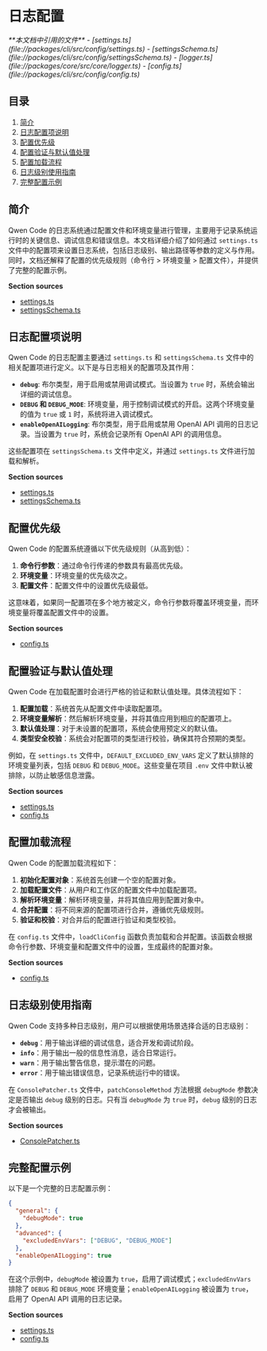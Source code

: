 # 日志配置

<cite>
**本文档中引用的文件**  
- [settings.ts](file://packages/cli/src/config/settings.ts)
- [settingsSchema.ts](file://packages/cli/src/config/settingsSchema.ts)
- [logger.ts](file://packages/core/src/core/logger.ts)
- [config.ts](file://packages/cli/src/config/config.ts)
</cite>

## 目录
1. [简介](#简介)
2. [日志配置项说明](#日志配置项说明)
3. [配置优先级](#配置优先级)
4. [配置验证与默认值处理](#配置验证与默认值处理)
5. [配置加载流程](#配置加载流程)
6. [日志级别使用指南](#日志级别使用指南)
7. [完整配置示例](#完整配置示例)

## 简介
Qwen Code 的日志系统通过配置文件和环境变量进行管理，主要用于记录系统运行时的关键信息、调试信息和错误信息。本文档详细介绍了如何通过 `settings.ts` 文件中的配置项来设置日志系统，包括日志级别、输出路径等参数的定义与作用。同时，文档还解释了配置的优先级规则（命令行 > 环境变量 > 配置文件），并提供了完整的配置示例。

**Section sources**
- [settings.ts](file://packages/cli/src/config/settings.ts)
- [settingsSchema.ts](file://packages/cli/src/config/settingsSchema.ts)

## 日志配置项说明
Qwen Code 的日志配置主要通过 `settings.ts` 和 `settingsSchema.ts` 文件中的相关配置项进行定义。以下是与日志相关的配置项及其作用：

- **`debug`**: 布尔类型，用于启用或禁用调试模式。当设置为 `true` 时，系统会输出详细的调试信息。
- **`DEBUG` 和 `DEBUG_MODE`**: 环境变量，用于控制调试模式的开启。这两个环境变量的值为 `true` 或 `1` 时，系统将进入调试模式。
- **`enableOpenAILogging`**: 布尔类型，用于启用或禁用 OpenAI API 调用的日志记录。当设置为 `true` 时，系统会记录所有 OpenAI API 的调用信息。

这些配置项在 `settingsSchema.ts` 文件中定义，并通过 `settings.ts` 文件进行加载和解析。

**Section sources**
- [settings.ts](file://packages/cli/src/config/settings.ts#L27)
- [settingsSchema.ts](file://packages/cli/src/config/settingsSchema.ts#L709)

## 配置优先级
Qwen Code 的配置系统遵循以下优先级规则（从高到低）：

1. **命令行参数**：通过命令行传递的参数具有最高优先级。
2. **环境变量**：环境变量的优先级次之。
3. **配置文件**：配置文件中的设置优先级最低。

这意味着，如果同一配置项在多个地方被定义，命令行参数将覆盖环境变量，而环境变量将覆盖配置文件中的设置。

**Section sources**
- [config.ts](file://packages/cli/src/config/config.ts#L389)

## 配置验证与默认值处理
Qwen Code 在加载配置时会进行严格的验证和默认值处理。具体流程如下：

1. **配置加载**：系统首先从配置文件中读取配置项。
2. **环境变量解析**：然后解析环境变量，并将其值应用到相应的配置项上。
3. **默认值处理**：对于未设置的配置项，系统会使用预定义的默认值。
4. **类型安全校验**：系统会对配置项的类型进行校验，确保其符合预期的类型。

例如，在 `settings.ts` 文件中，`DEFAULT_EXCLUDED_ENV_VARS` 定义了默认排除的环境变量列表，包括 `DEBUG` 和 `DEBUG_MODE`。这些变量在项目 `.env` 文件中默认被排除，以防止敏感信息泄露。

**Section sources**
- [settings.ts](file://packages/cli/src/config/settings.ts#L27)
- [config.ts](file://packages/cli/src/config/config.ts#L389)

## 配置加载流程
Qwen Code 的配置加载流程如下：

1. **初始化配置对象**：系统首先创建一个空的配置对象。
2. **加载配置文件**：从用户和工作区的配置文件中加载配置项。
3. **解析环境变量**：解析环境变量，并将其值应用到配置对象中。
4. **合并配置**：将不同来源的配置项进行合并，遵循优先级规则。
5. **验证和校验**：对合并后的配置进行验证和类型校验。

在 `config.ts` 文件中，`loadCliConfig` 函数负责加载和合并配置。该函数会根据命令行参数、环境变量和配置文件中的设置，生成最终的配置对象。

**Section sources**
- [config.ts](file://packages/cli/src/config/config.ts#L389)

## 日志级别使用指南
Qwen Code 支持多种日志级别，用户可以根据使用场景选择合适的日志级别：

- **`debug`**：用于输出详细的调试信息，适合开发和调试阶段。
- **`info`**：用于输出一般的信息性消息，适合日常运行。
- **`warn`**：用于输出警告信息，提示潜在的问题。
- **`error`**：用于输出错误信息，记录系统运行中的错误。

在 `ConsolePatcher.ts` 文件中，`patchConsoleMethod` 方法根据 `debugMode` 参数决定是否输出 `debug` 级别的日志。只有当 `debugMode` 为 `true` 时，`debug` 级别的日志才会被输出。

**Section sources**
- [ConsolePatcher.ts](file://packages/cli/src/ui/utils/ConsolePatcher.ts#L44-L70)

## 完整配置示例
以下是一个完整的日志配置示例：

```json
{
  "general": {
    "debugMode": true
  },
  "advanced": {
    "excludedEnvVars": ["DEBUG", "DEBUG_MODE"]
  },
  "enableOpenAILogging": true
}
```

在这个示例中，`debugMode` 被设置为 `true`，启用了调试模式；`excludedEnvVars` 排除了 `DEBUG` 和 `DEBUG_MODE` 环境变量；`enableOpenAILogging` 被设置为 `true`，启用了 OpenAI API 调用的日志记录。

**Section sources**
- [settings.ts](file://packages/cli/src/config/settings.ts#L27)
- [config.ts](file://packages/cli/src/config/config.ts#L389)
